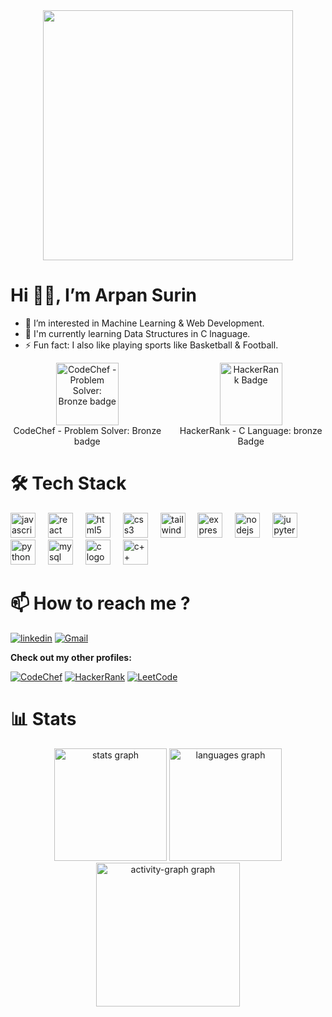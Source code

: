 <div align="center">
  <img height="400" src="https://media.tenor.com/VOQM9bXxYdQAAAAi/anime.gif"  />
</div>

# Hi 👋🏽, I’m Arpan Surin
- 👀 I’m interested in Machine Learning & Web Development.
- 🧠 I'm currently learning Data Structures in C lnaguage.
- ⚡ Fun fact: I also like playing sports like Basketball & Football.

<div style="text-align: center; display: flex; justify-content: center; gap: 20px;">
    <div style="text-align: center;">
        <img src="https://cdn.codechef.com/images/badges/problem/bronze.svg" alt="CodeChef - Problem Solver: Bronze badge" title="CodeChef - Problem Solver: Bronze badge" style="width: 100px; height: auto;">
        <p style="margin: 0; font-size: 14px;">CodeChef - Problem Solver: Bronze badge</p>
    </div>
    <div style="text-align: center;">
        <img src="https://hrcdn.net/fcore/assets/badges/c-d1985901e6.svg" alt="HackerRank Badge" title="HackerRank Badge" style="width: 100px; height: auto;">
        <p style="margin: 0; font-size: 14px;">HackerRank - C Language: bronze Badge</p>
    </div>
</div>



###

# 🛠️ Tech Stack
<div align="left">
  <img src="https://cdn.jsdelivr.net/gh/devicons/devicon/icons/javascript/javascript-original.svg" height="40" alt="javascript logo"  />
  <img width="12" />
  <img src="https://cdn.jsdelivr.net/gh/devicons/devicon/icons/react/react-original.svg" height="40" alt="react logo"  />
  <img width="12" />
  <img src="https://skillicons.dev/icons?i=html" height="40" alt="html5 logo"  />
  <img width="12" />
  <img src="https://skillicons.dev/icons?i=css" height="40" alt="css3 logo"  />
  <img width="12" />
  <img src="https://cdn.simpleicons.org/tailwindcss/06B6D4" height="40" alt="tailwindcss logo"  />
  <img width="12" />
  <img src="https://skillicons.dev/icons?i=express" height="40" alt="express logo"  />
  <img width="12" />
  <img src="https://cdn.simpleicons.org/nodedotjs/339933" height="40" alt="nodejs logo"  />
  <img width="12" />
  <img src="https://cdn.jsdelivr.net/gh/devicons/devicon/icons/jupyter/jupyter-original.svg" height="40" alt="jupyter logo"  />
  <img width="12" />
  <img src="https://cdn.jsdelivr.net/gh/devicons/devicon/icons/python/python-original.svg" height="40" alt="python logo"  />
  <img width="12" />
  <img src="https://cdn.jsdelivr.net/gh/devicons/devicon/icons/mysql/mysql-original-wordmark.svg" height="40" alt="mysql logo"  />
  <img width="12" />
  <img src="https://cdn.jsdelivr.net/gh/devicons/devicon/icons/c/c-original.svg" height="40" alt="c logo" />
  <img width="12" />
  <img src="https://cdn.jsdelivr.net/gh/devicons/devicon/icons/cplusplus/cplusplus-original.svg" height="40" alt="c++ logo" />
</div>

### 

# 📫 How to reach me ?
[![linkedin](https://img.shields.io/badge/linkedin-0A66C2?style=for-the-badge&logo=linkedin&logoColor=white)](https://www.linkedin.com/in/arpan-surin-490711270/)
[![Gmail](https://img.shields.io/badge/gmail-000?style=for-the-badge&logo=gmail&logoColor=white)](https://surinarpan23@gmail.com/)

**Check out my other profiles:**

[![CodeChef](https://img.shields.io/badge/CodeChef-5B4638?style=for-the-badge&logo=codechef&logoColor=white)](https://www.codechef.com/users/yourusername)
[![HackerRank](https://img.shields.io/badge/HackerRank-1A7F5A?style=for-the-badge&logo=hackerrank&logoColor=black)](https://www.hackerrank.com/yourusername)
[![LeetCode](https://img.shields.io/badge/LeetCode-DD8800?style=for-the-badge&logo=leetcode&logoColor=black)](https://leetcode.com/yourusername)

###

# 📊 Stats
<div align="center">
  <img src="https://github-readme-stats.vercel.app/api?username=ArpanSurin&hide_title=false&hide_rank=false&show_icons=true&include_all_commits=true&count_private=true&disable_animations=false&theme=tokyonight&locale=en&hide_border=false&order=1&cache_bust=1" height="180" alt="stats graph" />
  <img src="https://github-readme-stats.vercel.app/api/top-langs?username=ArpanSurin&locale=en&hide_title=false&layout=compact&card_width=320&langs_count=5&theme=tokyonight&hide_border=false&order=2" height="180" alt="languages graph"  />
  <img src="https://github-readme-activity-graph.vercel.app/graph?username=ArpanSurin&radius=16&theme=tokyo-night&area=true&order=5&hide_border=true&hide_title=false" height="230" alt="activity-graph graph"  />
</div>
